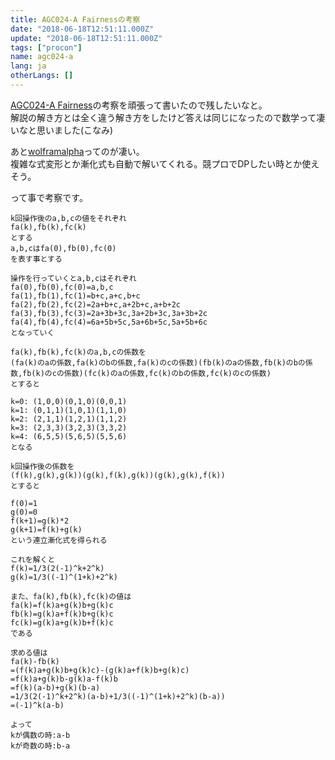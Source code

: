 ```yaml
---
title: AGC024-A Fairnessの考察
date: "2018-06-18T12:51:11.000Z"
update: "2018-06-18T12:51:11.000Z"
tags: ["procon"]
name: agc024-a
lang: ja
otherLangs: []
---
```


[AGC024-A Fairness](https://beta.atcoder.jp/contests/agc024/tasks/agc024_a)の考察を頑張って書いたので残したいなと。  
解説の解き方とは全く違う解き方をしたけど答えは同じになったので数学って凄いなと思いました(こなみ)

あと[wolframalpha](http://www.wolframalpha.com/)ってのが凄い。  
複雑な式変形とか漸化式も自動で解いてくれる。競プロでDPしたい時とか使えそう。

って事で考察です。


```
k回操作後のa,b,cの値をそれぞれ
fa(k),fb(k),fc(k)
とする
a,b,cはfa(0),fb(0),fc(0)
を表す事とする

操作を行っていくとa,b,cはそれぞれ
fa(0),fb(0),fc(0)=a,b,c
fa(1),fb(1),fc(1)=b+c,a+c,b+c
fa(2),fb(2),fc(2)=2a+b+c,a+2b+c,a+b+2c
fa(3),fb(3),fc(3)=2a+3b+3c,3a+2b+3c,3a+3b+2c
fa(4),fb(4),fc(4)=6a+5b+5c,5a+6b+5c,5a+5b+6c
となっていく

fa(k),fb(k),fc(k)のa,b,cの係数を
(fa(k)のaの係数,fa(k)のbの係数,fa(k)のcの係数)(fb(k)のaの係数,fb(k)のbの係数,fb(k)のcの係数)(fc(k)のaの係数,fc(k)のbの係数,fc(k)のcの係数)
とすると

k=0: (1,0,0)(0,1,0)(0,0,1)
k=1: (0,1,1)(1,0,1)(1,1,0)
k=2: (2,1,1)(1,2,1)(1,1,2)
k=3: (2,3,3)(3,2,3)(3,3,2)
k=4: (6,5,5)(5,6,5)(5,5,6)
となる

k回操作後の係数を
(f(k),g(k),g(k))(g(k),f(k),g(k))(g(k),g(k),f(k))
とすると

f(0)=1
g(0)=0
f(k+1)=g(k)*2
g(k+1)=f(k)+g(k)
という連立漸化式を得られる

これを解くと
f(k)=1/3(2(-1)^k+2^k)
g(k)=1/3((-1)^(1+k)+2^k)

また、fa(k),fb(k),fc(k)の値は
fa(k)=f(k)a+g(k)b+g(k)c
fb(k)=g(k)a+f(k)b+g(k)c
fc(k)=g(k)a+g(k)b+f(k)c
である

求める値は
fa(k)-fb(k)
=(f(k)a+g(k)b+g(k)c)-(g(k)a+f(k)b+g(k)c)
=f(k)a+g(k)b-g(k)a-f(k)b
=f(k)(a-b)+g(k)(b-a)
=1/3(2(-1)^k+2^k)(a-b)+1/3((-1)^(1+k)+2^k)(b-a))
=(-1)^k(a-b)

よって
kが偶数の時:a-b
kが奇数の時:b-a
```
